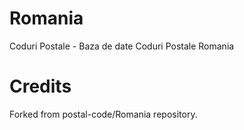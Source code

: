 # Romania

Coduri Postale - Baza de date Coduri Postale Romania 

# Credits

Forked from postal-code/Romania repository.
